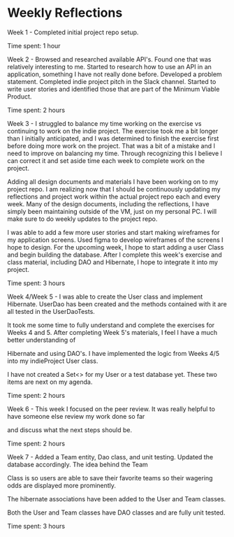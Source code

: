 # Weekly Reflections

Week 1 - Completed initial project repo setup.

Time spent: 1 hour

Week 2 - Browsed and researched available API's. Found one that was relatively interesting to me. Started to research how to use an API in an application, something I have not really done before. Developed a problem statement. Completed indie project pitch in the Slack channel. Started to write user stories and identified those that are part of the Minimum Viable Product.

Time spent: 2 hours

Week 3 - I struggled to balance my time working on the exercise vs continuing to work on the indie project. The exercise took me a bit longer than I initially anticipated, and I was determined to finish the exercise first before doing more work on the project. That was a bit of a mistake and I need to improve on balancing my time. Through recognizing this I believe I can correct it and set aside time each week to complete work on the project.

Adding all design documents and materials I have been working on to my project repo. I am realizing now that I should be continuously updating my reflections and project work within the actual project repo each and every week. Many of the design documents, including the reflections, I have simply been maintaining outside of the VM, just on my personal PC. I will make sure to do weekly updates to the project repo.

I was able to add a few more user stories and start making wireframes for my application screens. Used figma to develop wireframes of the screens I hope to design. For the upcoming week, I hope to start adding a user Class and begin building the database. After I complete this week's exercise and class material, including DAO and Hibernate, I hope to integrate it into my project.

Time spent: 3 hours

Week 4/Week 5 - I was able to create the User class and implement Hibernate. UserDao has been created and the methods contained with it are all tested in the UserDaoTests.

It took me some time to fully understand and complete the exercises for Weeks 4 and 5. After completing Week 5's materials, I feel I have a much better understanding of 

Hibernate and using DAO's. I have implemented the logic from Weeks 4/5 into my indieProject User class. 

I have not created a Set<> for my User or a test database yet. These two items are next on my agenda.

Time spent: 2 hours

Week 6 - This week I focused on the peer review. It was really helpful to have someone else review my work done so far 

and discuss what the next steps should be. 

Time spent: 2 hours

Week 7 - Added a Team entity, Dao class, and unit testing. Updated the database accordingly. The idea behind the Team

Class is so users are able to save their favorite teams so their wagering odds are displayed more prominently. 

The hibernate associations have been added to the User and Team classes. 

Both the User and Team classes have DAO classes and are fully unit tested.

Time spent: 3 hours